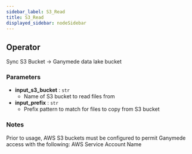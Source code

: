 ```yaml
---
sidebar_label: S3_Read
title: S3_Read
displayed_sidebar: nodeSidebar
---
```


## Operator
Sync S3 Bucket -> Ganymede data lake bucket


### Parameters
- **input_s3_bucket** : `str`
    - Name of S3 bucket to read files from
- **input_prefix** : `str`
    - Prefix pattern to match for files to copy from S3 bucket


### Notes
Prior to usage, AWS S3 buckets must be configured to permit Ganymede access with the following:
AWS Service Account Name